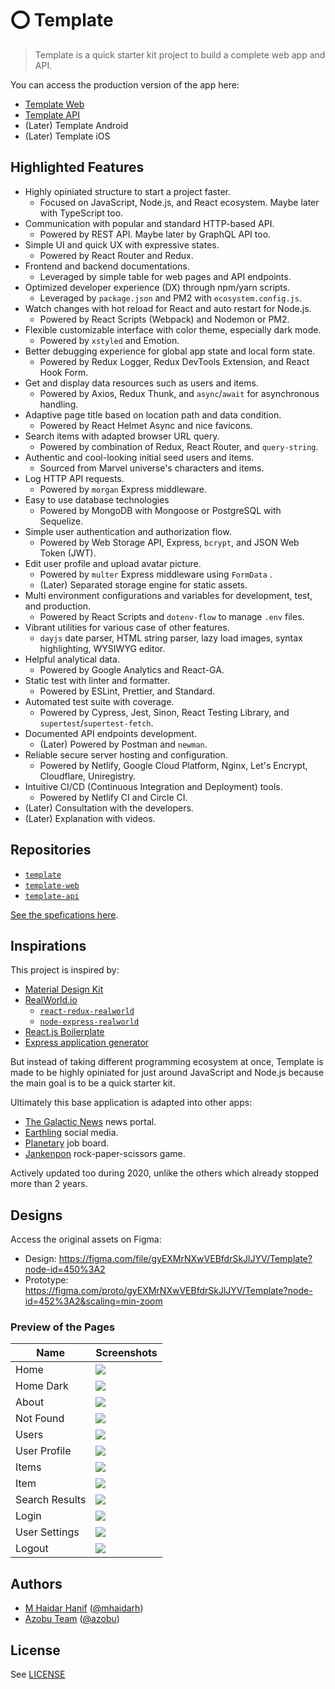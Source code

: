 # ⭕ Template

> Template is a quick starter kit project to build a complete web app and API.

You can access the production version of the app here:

- [Template Web](https://template.azobu.com)
- [Template API](https://api.template.azobu.com)
- (Later) Template Android
- (Later) Template iOS

## Highlighted Features

- Highly opiniated structure to start a project faster.
  - Focused on JavaScript, Node.js, and React ecosystem. Maybe later with TypeScript too.
- Communication with popular and standard HTTP-based API.
  - Powered by REST API. Maybe later by GraphQL API too.
- Simple UI and quick UX with expressive states.
  - Powered by React Router and Redux.
- Frontend and backend documentations.
  - Leveraged by simple table for web pages and API endpoints.
- Optimized developer experience (DX) through npm/yarn scripts.
  - Leveraged by `package.json` and PM2 with `ecosystem.config.js`.
- Watch changes with hot reload for React and auto restart for Node.js.
  - Powered by React Scripts (Webpack) and Nodemon or PM2.
- Flexible customizable interface with color theme, especially dark mode.
  - Powered by `xstyled` and Emotion.
- Better debugging experience for global app state and local form state.
  - Powered by Redux Logger, Redux DevTools Extension, and React Hook Form.
- Get and display data resources such as users and items.
  - Powered by Axios, Redux Thunk, and `async`/`await` for asynchronous handling.
- Adaptive page title based on location path and data condition.
  - Powered by React Helmet Async and nice favicons.
- Search items with adapted browser URL query.
  - Powered by combination of Redux, React Router, and `query-string`.
- Authentic and cool-looking initial seed users and items.
  - Sourced from Marvel universe's characters and items.
- Log HTTP API requests.
  - Powered by `morgan` Express middleware.
- Easy to use database technologies
  - Powered by MongoDB with Mongoose or PostgreSQL with Sequelize.
- Simple user authentication and authorization flow.
  - Powered by Web Storage API, Express, `bcrypt`, and JSON Web Token (JWT).
- Edit user profile and upload avatar picture.
  - Powered by `multer` Express middleware using `FormData` .
  - (Later) Separated storage engine for static assets.
- Multi environment configurations and variables for development, test, and production.
  - Powered by React Scripts and `dotenv-flow` to manage `.env` files.
- Vibrant utilities for various case of other features.
  - `dayjs` date parser, HTML string parser, lazy load images, syntax highlighting, WYSIWYG editor.
- Helpful analytical data.
  - Powered by Google Analytics and React-GA.
- Static test with linter and formatter.
  - Powered by ESLint, Prettier, and Standard.
- Automated test suite with coverage.
  - Powered by Cypress, Jest, Sinon, React Testing Library, and `supertest`/`supertest-fetch`.
- Documented API endpoints development.
  - (Later) Powered by Postman and `newman`.
- Reliable secure server hosting and configuration.
  - Powered by Netlify, Google Cloud Platform, Nginx, Let's Encrypt, Cloudflare, Uniregistry.
- Intuitive CI/CD (Continuous Integration and Deployment) tools.
  - Powered by Netlify CI and Circle CI.
- (Later) Consultation with the developers.
- (Later) Explanation with videos.

## Repositories

- [`template`](https://github.com/azobu-projects/template)
- [`template-web`](https://github.com/azobu-projects/template-web)
- [`template-api`](https://github.com/azobu-projects/template-api)

[See the spefications here](./SPECIFICATIONS.md).

## Inspirations

This project is inspired by:

- [Material Design Kit](https://materialdesignkit.com)
- [RealWorld.io](https://github.com/gothinkster/realworld)
  - [`react-redux-realworld`](https://github.com/gothinkster/react-redux-realworld-example-app)
  - [`node-express-realworld`](https://github.com/gothinkster/node-express-realworld-example-app)
- [React.js Boilerplate](https://reactboilerplate.com)
- [Express application generator](https://expressjs.com/en/starter/generator.html)

But instead of taking different programming ecosystem at once, Template is made to be highly opiniated for just around JavaScript and Node.js because the main goal is to be a quick starter kit.

Ultimately this base application is adapted into other apps:

- [The Galactic News](https://thegalacticnews.azobu.com) news portal.
- [Earthling](https://earthling.azobu.com) social media.
- [Planetary](https://planetary.azobu.com) job board.
- [Jankenpon](https://jankenpon.azobu.com) rock-paper-scissors game.

Actively updated too during 2020, unlike the others which already stopped more than 2 years.

## Designs

Access the original assets on Figma:

- Design: https://figma.com/file/gyEXMrNXwVEBfdrSkJlJYV/Template?node-id=450%3A2
- Prototype: https://figma.com/proto/gyEXMrNXwVEBfdrSkJlJYV/Template?node-id=452%3A2&scaling=min-zoom

### Preview of the Pages

| Name           | Screenshots                                  |
| -------------- | -------------------------------------------- |
| Home           | ![](screenshots/template-home.jpg)           |
| Home Dark      | ![](screenshots/template-home-dark.jpg)      |
| About          | ![](screenshots/template-about.jpg)          |
| Not Found      | ![](screenshots/template-not-found.jpg)      |
| Users          | ![](screenshots/template-users.jpg)          |
| User Profile   | ![](screenshots/template-user-profile.jpg)   |
| Items          | ![](screenshots/template-items.jpg)          |
| Item           | ![](screenshots/template-item.jpg)           |
| Search Results | ![](screenshots/template-search-results.jpg) |
| Login          | ![](screenshots/template-login.jpg)          |
| User Settings  | ![](screenshots/template-user-settings.jpg)  |
| Logout         | ![](screenshots/template-logout.jpg)         |

## Authors

- [M Haidar Hanif](https://mhaidarhanif.com) ([@mhaidarh](https://github.com/mhaidarh))
- [Azobu Team](https://azobu.com) ([@azobu](https://github.com/azobu))

## License

See [LICENSE](./LICENSE)
